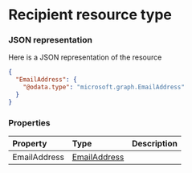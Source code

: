 # Recipient resource type



### JSON representation

Here is a JSON representation of the resource

```json
{
  "EmailAddress": {
    "@odata.type": "microsoft.graph.EmailAddress"
  }
}

```
### Properties
| Property	   | Type	|Description|
|:---------------|:--------|:----------|
|EmailAddress|[EmailAddress](emailaddress.md)||

<!-- uuid: 003125de-503b-4872-a2c4-461534bd96b9\n2015-10-09 15:15:46 UTC -->